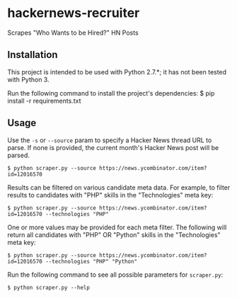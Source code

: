 # hackernews-recruiter
Scrapes "Who Wants to be Hired?" HN Posts

## Installation

This project is intended to be used with Python 2.7.*; it has not been tested with Python 3.

Run the following command to install the project's dependencies:
	$ pip install -r requirements.txt


## Usage

Use the `-s` or `--source` param to specify a Hacker News thread URL to parse.
If none is provided, the current month's Hacker News post will be parsed.

	$ python scraper.py --source https://news.ycombinator.com/item?id=12016570


Results can be filtered on various candidate meta data. For example, to filter results to candidates with "PHP" skills in the "Technologies" meta key:

	$ python scraper.py --source https://news.ycombinator.com/item?id=12016570 --technologies "PHP"


One or more values may be provided for each meta filter. The following will return all candidates with "PHP" OR "Python" skills in the "Technologies" meta key:

	$ python scraper.py --source https://news.ycombinator.com/item?id=12016570 --technologies "PHP" "Python"


Run the following command to see all possible parameters for `scraper.py`:

	$ python scraper.py --help
